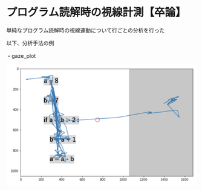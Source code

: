 # プログラム読解時の視線計測【卒論】

単純なプログラム読解時の視線運動について行ごとの分析を行った

以下、分析手法の例

・gaze_plot 

![gaze](https://github.com/takaya0111/Gra_thesis/blob/master/sample_gaze_plot.png)



